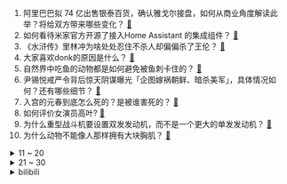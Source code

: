 1. 阿里巴巴拟 74 亿出售银泰百货，确认雅戈尔接盘，如何从商业角度解读此举？将给双方带来哪些变化？ [:link:](https://www.zhihu.com/question/7079376204)
2. 如何看待米家官方开源了接入Home Assistant 的集成组件？ [:link:](https://www.zhihu.com/question/7080069932)
3. 《水浒传》里林冲为啥处处忍住不杀人却偏偏杀了王伦？ [:link:](https://www.zhihu.com/question/6917627531)
4. 大家喜欢donk的原因是什么？ [:link:](https://www.zhihu.com/question/5218089917)
5. 自然界中吃鱼的动物都是如何避免被鱼刺卡住的？ [:link:](https://www.zhihu.com/question/5837679930)
6. 尹锡悦戒严令背后惊天阴谋曝光「企图嫁祸朝鲜、暗杀美军」，具体情况如何？还有哪些细节？ [:link:](https://www.zhihu.com/question/7088380318)
7. 入宫的元春到底怎么死的？是被谁害死的？ [:link:](https://www.zhihu.com/question/357900568)
8. 如何评价女演员高叶? [:link:](https://www.zhihu.com/question/395981393)
9. 为什么重型战斗机要设置双发发动机，而不是一个更大的单发发动机？ [:link:](https://www.zhihu.com/question/6903745188)
10. 为什么动物不能像人那样拥有大块胸肌？ [:link:](https://www.zhihu.com/question/4337291629)
<details>
<summary>11 ~ 20</summary>

11. 南大碎尸案家属称已起诉电视剧《他是谁》出品方，指责剧方胡乱编造并控诉演员张译，法律角度如何解读？ [:link:](https://www.zhihu.com/question/7100936339)
12. 为什么古人在肉类蛋白普遍摄入不足的情况下，仍能选拔出大量（数十万）身体素质优秀的士兵？ [:link:](https://www.zhihu.com/question/25014020)
13. 你做过的最恐怖的噩梦是什么？ [:link:](https://www.zhihu.com/question/23320294)
14. 为什么《鹿鼎记》武功下降这么多？ [:link:](https://www.zhihu.com/question/654393585)
15. 瓜迪奥拉为什么不愿意改变自己的战术呢？ [:link:](https://www.zhihu.com/question/7011086760)
16. 在汽车控制技术领域，比亚迪的易三方和易四方技术是否真的代表了行业发展的风向标？ [:link:](https://www.zhihu.com/question/7079778760)
17. 现在的孩子玩游戏成瘾的原因是什么？ [:link:](https://www.zhihu.com/question/5757484539)
18. 如果《甄嬛传》华妃穿了纯元旧衣，皇上会怎么办? [:link:](https://www.zhihu.com/question/651450814)
19. 如果秋冬只选择买一件羽绒服，今年你会怎么选？ [:link:](https://www.zhihu.com/question/3565698043)
20. 2024年的你，过得好吗？ [:link:](https://www.zhihu.com/question/2323333840)
</details>
<details>
<summary>21 ~ 30</summary>

21. 考研党经常失眠焦虑，白天复习效率很低该怎么办？ [:link:](https://www.zhihu.com/question/5294438701)
22. 为什么感觉现在看电影的人越来越少了？ [:link:](https://www.zhihu.com/question/786624824)
23. 博通财报后暴涨25%，asic会取代gpu成为未来ai芯片的主力吗? [:link:](https://www.zhihu.com/question/6870622128)
24. 中国现实主义影视作品与韩国的有什么不同？ [:link:](https://www.zhihu.com/question/5975456801)
25. 12 月 16 日长五B火箭携手远征二号上面级成功发射卫星互联网低轨卫星，如何看待此次发射？ [:link:](https://www.zhihu.com/question/7029728032)
26. 南方人宅家过冬，有哪些必不可少的温暖好物？ [:link:](https://www.zhihu.com/question/5815234156)
27. 2024 年就要结束了，你有什么话想对 2025 年说吗？ [:link:](https://www.zhihu.com/question/5965725661)
28. 你在 2024 年认真相信过的一件事是什么？ [:link:](https://www.zhihu.com/question/6476163929)
29. 2024 年你收到过最满意的礼物是什么？ [:link:](https://www.zhihu.com/question/6025021277)
30. 如果基于你上一个玩的游戏，在现实里你会因为在游戏里的什么行为被捕？ [:link:](https://www.zhihu.com/question/6412111979)
</details><details>
<summary>bilibili</summary>

</details>